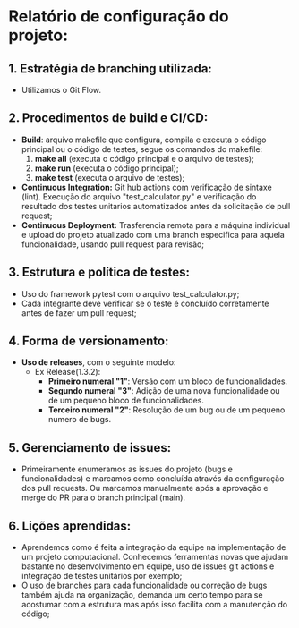 # Relatório de configuração do projeto:

## 1. Estratégia de branching utilizada:
- Utilizamos o Git Flow.

## 2. Procedimentos de build e CI/CD:
- **Build**: arquivo makefile que configura, compila e executa o código principal ou o código de testes, segue os comandos do makefile:  
    1. **make all** (executa o código principal e o arquivo de testes);  
    2. **make run** (executa o código principal);  
    3. **make test** (executa o arquivo de testes);
- **Continuous Integration:** Git hub actions com verificação de sintaxe (lint). Execução do arquivo "test_calculator.py" e verificação do resultado dos testes unitarios automatizados antes da solicitação de pull request;
- **Continuous Deployment:** Trasferencia remota para a máquina individual e upload do projeto atualizado com uma branch especifica para aquela funcionalidade, usando pull request para revisão;

## 3. Estrutura e política de testes:
- Uso do framework pytest com o arquivo test_calculator.py;
- Cada integrante deve verificar se o teste é concluído corretamente antes de fazer um pull request;

## 4. Forma de versionamento:
- **Uso de releases**, com o seguinte modelo:  
    - Ex Release(1.3.2):  
         - **Primeiro numeral "1"**: Versão com um bloco de funcionalidades.  
         - **Segundo numeral "3"**: Adição de uma nova funcionalidade ou de um pequeno bloco de funcionalidades.  
         - **Terceiro numeral "2"**: Resolução de um bug ou de um pequeno numero de bugs.

## 5. Gerenciamento de issues:
- Primeiramente enumeramos as issues do projeto (bugs e funcionalidades) e marcamos como concluída através da configuração dos pull requests. Ou marcamos manualmente após a aprovação e merge do PR para o branch principal (main).

## 6. Lições aprendidas:
- Aprendemos como é feita a integração da equipe na implementação de um projeto computacional. Conhecemos ferramentas novas que ajudam bastante no desenvolvimento em equipe, uso de issues git actions e integração de testes unitários por exemplo;
- O uso de branches para cada funcionalidade ou correção de bugs também ajuda na organização, demanda um certo tempo para se acostumar com a estrutura mas após isso facilita com a manutenção do código;
